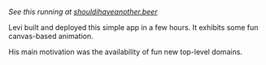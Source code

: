 _See this running at [shouldihaveanother.beer][main-url]_

Levi built and deployed this simple app in a few hours. It exhibits some fun canvas-based animation.

His main motivation was the availability of fun new top-level domains.


[main-url]: http://shouldihaveanother.beer